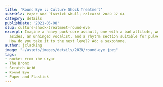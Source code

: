 ```yaml
---
title: 'Round Eye :: Culture Shock Treatment'
subtitle: Paper and Plastick &bull; released 2020-07-04
category: details
publishDate: '2021-06-08'
slug: culture-shock-treatment-round-eye
excerpt: Imagine a heavy punk-core assault, one with a bad attitude, weird experimental
  asides, an unhinged vocalist, and a rhythm section suitable for pulverizing concrete.
  How do you take it to the next level? Add a saxophone.
author: jclacking
image: "~/assets/images/details/2020/round-eye.jpeg"
tags:
- Rocket From The Crypt
- The Bronx
- Scratch Acid
- Round Eye
- Paper and Plastick
---
```


